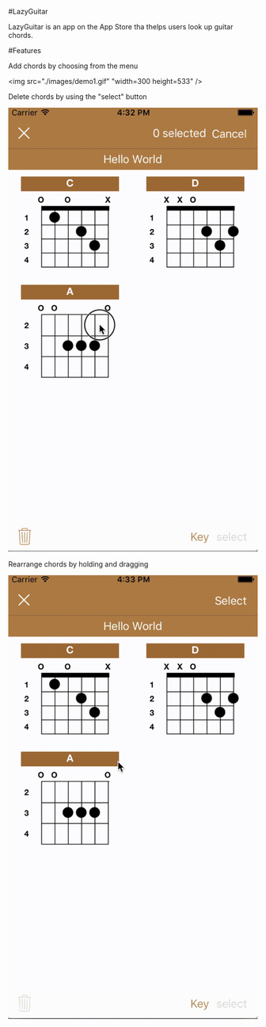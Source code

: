 #LazyGuitar


LazyGuitar is an app on the App Store tha thelps users look up guitar chords.

#Features

Add chords by choosing from the menu

<img src="./images/demo1.gif" "width=300 height=533" />

Delete chords by using the "select" button

<img src="./images/demo2.gif" />

Rearrange chords by holding and dragging

<img src="./images/demo3.gif" />
